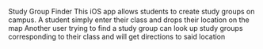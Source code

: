 Study Group Finder
This iOS app allows students to create study groups on campus. A student simply enter their class and drops their location on the map
Another user trying to find a study group can look up study groups corresponding to their class and will get directions to said location
